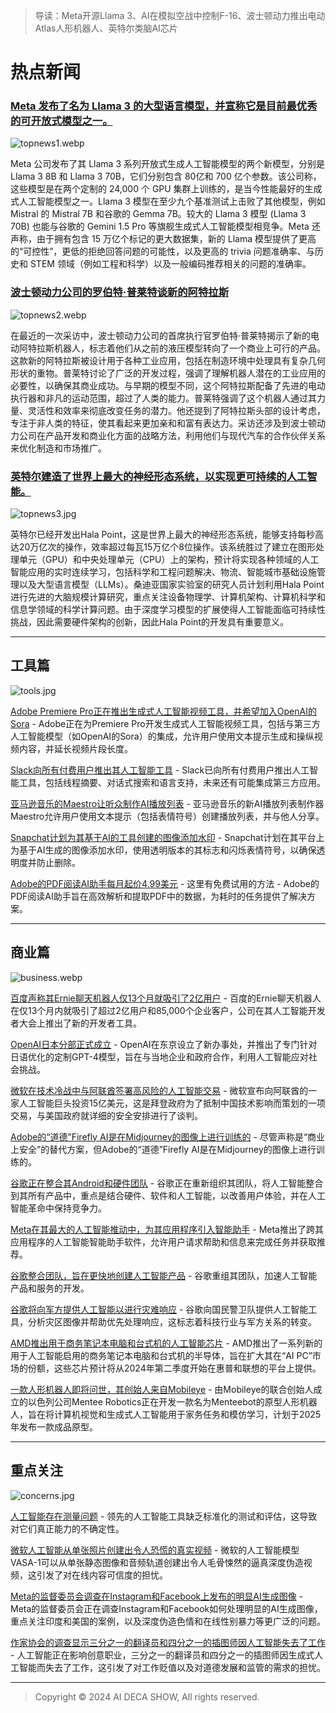 > 导读：Meta开源Llama 3、AI在模拟空战中控制F-16、波士顿动力推出电动Atlas人形机器人、英特尔类脑AI芯片

# 热点新闻

### [Meta 发布了名为 Llama 3 的大型语言模型，并宣称它是目前最优秀的可开放式模型之一。](https://techcrunch.com/2024/04/18/meta-releases-llama-3-claims-its-among-the-best-open-models-available/)

![topnews1.webp](https://img2.imgtp.com/2024/04/28/BnsqZSLI.webp)

Meta 公司发布了其 Llama 3 系列开放式生成人工智能模型的两个新模型，分别是 Llama 3 8B 和 Llama 3 70B，它们分别包含 80亿和 700 亿个参数。该公司称，这些模型是在两个定制的 24,000 个 GPU 集群上训练的，是当今性能最好的生成式人工智能模型之一。Llama 3 模型在至少九个基准测试上击败了其他模型，例如 Mistral 的 Mistral 7B 和谷歌的 Gemma 7B。较大的 Llama 3 模型 (Llama 3 70B) 也能与谷歌的 Gemini 1.5 Pro 等旗舰生成式人工智能模型相竞争。Meta 还声称，由于拥有包含 15 万亿个标记的更大数据集，新的 Llama 模型提供了更高的“可控性”，更低的拒绝回答问题的可能性，以及更高的 trivia 问题准确率、与历史和 STEM 领域（例如工程和科学）以及一般编码推荐相关的问题的准确率。


### [波士顿动力公司的罗伯特·普莱特谈新的阿特拉斯](https://spectrum.ieee.org/atlas-humanoid-robot-ceo-interview)

![topnews2.webp](https://img2.imgtp.com/2024/04/28/5fmFHIw5.webp)

在最近的一次采访中，波士顿动力公司的首席执行官罗伯特·普莱特揭示了新的电动阿特拉斯机器人，标志着他们从之前的液压模型转向了一个商业上可行的产品。这款新的阿特拉斯被设计用于各种工业应用，包括在制造环境中处理具有复杂几何形状的重物。普莱特讨论了广泛的开发过程，强调了理解机器人潜在的工业应用的必要性，以确保其商业成功。与早期的模型不同，这个阿特拉斯配备了先进的电动执行器和非凡的运动范围，超过了人类的能力。普莱特强调了这个机器人通过其力量、灵活性和效率来彻底改变任务的潜力。他还提到了阿特拉斯头部的设计考虑，专注于非人类的特征，使其看起来更加亲和和富有表达力。采访还涉及到波士顿动力公司在产品开发和商业化方面的战略方法，利用他们与现代汽车的合作伙伴关系来优化制造和市场推广。


### [英特尔建造了世界上最大的神经形态系统，以实现更可持续的人工智能。](https://www.intel.com/content/www/us/en/newsroom/news/intel-builds-worlds-largest-neuromorphic-system.html#gs.8ahyp2)

![topnews3.jpg](https://img2.imgtp.com/2024/04/28/rMFiXTrf.jpg)

英特尔已经开发出Hala Point，这是世界上最大的神经形态系统，能够支持每秒高达20万亿次的操作，效率超过每瓦15万亿个8位操作。该系统胜过了建立在图形处理单元（GPU）和中央处理单元（CPU）上的架构，预计将实现各种领域的人工智能应用的实时连续学习，包括科学和工程问题解决、物流、智能城市基础设施管理以及大型语言模型（LLMs）。桑迪亚国家实验室的研究人员计划利用Hala Point进行先进的大脑规模计算研究，重点关注设备物理学、计算机架构、计算机科学和信息学领域的科学计算问题。由于深度学习模型的扩展使得人工智能面临可持续性挑战，因此需要硬件架构的创新，因此Hala Point的开发具有重要意义。


---
## 工具篇

![tools.jpg](https://img2.imgtp.com/2024/04/28/XUryfblV.jpg)

[Adobe Premiere Pro正在推出生成式人工智能视频工具，并希望加入OpenAI的Sora](https://www.theverge.com/2024/4/15/24130804/adobe-premiere-pro-firefly-video-generative-ai-openai-sora) - Adobe正在为Premiere Pro开发生成式人工智能视频工具，包括与第三方人工智能模型（如OpenAI的Sora）的集成，允许用户使用文本提示生成和操纵视频内容，并延长视频片段长度。

[Slack向所有付费用户推出其人工智能工具](https://www.engadget.com/slack-rolls-out-its-ai-tools-to-all-paying-customers-120045296.html) - Slack已向所有付费用户推出人工智能工具，包括线程摘要、对话式搜索和语言支持，未来还有可能集成第三方应用。

[亚马逊音乐的Maestro让听众制作AI播放列表](https://www.theverge.com/2024/4/16/24132129/amazon-music-maestro-ai-playlist-prompts) - 亚马逊音乐的新AI播放列表制作器Maestro允许用户使用文本提示（包括表情符号）创建播放列表，并与他人分享。

[Snapchat计划为其基于AI的工具创建的图像添加水印](https://techcrunch.com/2024/04/17/snap-plans-to-add-watermarks-to-images-created-with-its-ai-powered-tools/) - Snapchat计划在其平台上为基于AI生成的图像添加水印，使用透明版本的其标志和闪烁表情符号，以确保透明度并防止删除。

[Adobe的PDF阅读AI助手每月起价4.99美元](https://www.zdnet.com/article/adobes-pdf-reading-ai-assistant-starts-at-4-99month-heres-how-to-try-it-for-free/) - 这里有免费试用的方法 - Adobe的PDF阅读AI助手旨在高效解析和提取PDF中的数据，为耗时的任务提供了解决方案。


---
## 商业篇

![business.webp](https://img2.imgtp.com/2024/04/28/aN5u7taE.webp)

[百度声称其Ernie聊天机器人仅13个月就吸引了2亿用户](https://www.scmp.com/tech/tech-trends/article/3259205/baidu-claims-200-million-users-ernie-chatbot-sign-generative-ai-investments-are-paying) - 百度的Ernie聊天机器人在仅13个月内就吸引了超过2亿用户和85,000个企业客户，公司在其人工智能开发者大会上推出了新的开发者工具。

[OpenAI日本分部正式成立](https://openai.com/blog/introducing-openai-japan) - OpenAI在东京设立了新办事处，并推出了专门针对日语优化的定制GPT-4模型，旨在与当地企业和政府合作，利用人工智能应对社会挑战。

[微软在技术冷战中与阿联酋签署高风险的人工智能交易](https://www.nytimes.com/2024/04/16/technology/microsoft-g42-uae-ai.html) - 微软宣布向阿联酋的一家人工智能巨头投资15亿美元，这是拜登政府为了抵制中国技术影响而策划的一项交易，与美国政府就详细的安全安排进行了谈判。

[Adobe的“道德”Firefly AI是在Midjourney的图像上进行训练的](https://www.bloomberg.com/news/articles/2024-04-12/adobe-s-ai-firefly-used-ai-generated-images-from-rivals-for-training) - 尽管声称是“商业上安全”的替代方案，但Adobe的“道德”Firefly AI是在Midjourney的图像上进行训练的。

[谷歌正在整合其Android和硬件团队](https://www.theverge.com/2024/4/18/24133881/google-android-pixel-teams-reorg-rick-osterloh) - 谷歌正在重新组织其团队，将人工智能整合到其所有产品中，重点是结合硬件、软件和人工智能，以改善用户体验，并在人工智能革命中保持竞争力。

[Meta在其最大的人工智能推动中，为其应用程序引入智能助手](https://www.nytimes.com/2024/04/18/technology/meta-ai-assistant-push.html) - Meta推出了跨其应用程序的人工智能智能助手软件，允许用户请求帮助和信息来完成任务并获取推荐。

[谷歌整合团队，旨在更快地创建人工智能产品](https://www.bloomberg.com/news/articles/2024-04-18/google-consolidates-teams-with-aim-to-create-ai-products-faster) - 谷歌重组其团队，加速人工智能产品和服务的开发。

[谷歌将向军方提供人工智能以进行灾难响应](https://www.washingtonpost.com/technology/2024/04/17/google-x-bellwether-national-guard-disasters/) - 谷歌向国民警卫队提供人工智能工具，分析灾区图像并帮助优先处理响应，这标志着科技行业与军方关系的转变。

[AMD推出用于商务笔记本电脑和台式机的人工智能芯片](https://finance.yahoo.com/news/amd-introduces-ai-chips-business-133221908.html) - AMD推出了一系列新的用于人工智能启用的商务笔记本电脑和台式机的半导体，旨在扩大其在“AI PC”市场的份额，这些芯片预计将从2024年第二季度开始在惠普和联想的平台上提供。

[一款人形机器人即将问世，其创始人来自Mobileye](https://techcrunch.com/2024/04/17/a-humanoid-robot-is-on-its-way-from-mobileye-founder/) - 由Mobileye的联合创始人成立的以色列公司Mentee Robotics正在开发一款名为Menteebot的原型人形机器人，旨在将计算机视觉和生成式人工智能用于家务任务和模仿学习，计划于2025年发布一款成品原型。


---
## 重点关注

![concerns.jpg](https://img2.imgtp.com/2024/04/28/yK8SSnzO.jpg)

[人工智能存在测量问题](https://www.nytimes.com/2024/04/15/technology/ai-models-measurement.html) - 领先的人工智能工具缺乏标准化的测试和评估，这导致对它们真正能力的不确定性。

[微软人工智能从单张照片创建出令人恐慌的真实视频](https://newatlas.com/technology/microsoft-vasa1-ai-video-audio-photo/) - 微软的人工智能模型VASA-1可以从单张静态图像和音频轨道创建出令人毛骨悚然的逼真深度伪造视频，这引发了对在线内容可信度的担忧。

[Meta的监督委员会调查在Instagram和Facebook上发布的明显AI生成图像](https://techcrunch.com/2024/04/16/metas-oversight-board-probes-explicit-ai-generated-images-posted-on-instagram-and-facebook/) - Meta的监督委员会正在调查Instagram和Facebook如何处理明显的AI生成图像，重点关注印度和美国的案例，以及深度伪造色情和在线性别暴力等更广泛的问题。

[作家协会的调查显示三分之一的翻译员和四分之一的插图师因人工智能失去了工作](https://www2.societyofauthors.org/2024/04/11/soa-survey-reveals-a-third-of-translators-and-quarter-of-illustrators-losing-work-to-ai/) - 人工智能正在影响创意职业，三分之一的翻译员和四分之一的插图师因生成式人工智能而失去了工作，这引发了对工作贬值以及对道德发展和监管的需求的担忧。


---
> Copyright © 2024 AI DECA SHOW, All rights reserved.